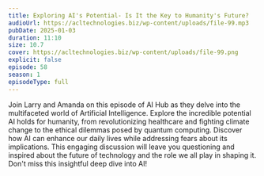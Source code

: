 ```yaml
---
title: Exploring AI's Potential- Is It the Key to Humanity's Future? 
audioUrl: https://acltechnologies.biz/wp-content/uploads/file-99.mp3
pubDate: 2025-01-03
duration: 11:10
size: 10.7
cover: https://acltechnologies.biz/wp-content/uploads/file-99.png
explicit: false
episode: 58
season: 1
episodeType: full
---
```

Join Larry and Amanda on this episode of AI Hub as they delve into the multifaceted world of Artificial Intelligence. Explore the incredible potential AI holds for humanity, from revolutionizing healthcare and fighting climate change to the ethical dilemmas posed by quantum computing. Discover how AI can enhance our daily lives while addressing fears about its implications. This engaging discussion will leave you questioning and inspired about the future of technology and the role we all play in shaping it. Don't miss this insightful deep dive into AI!